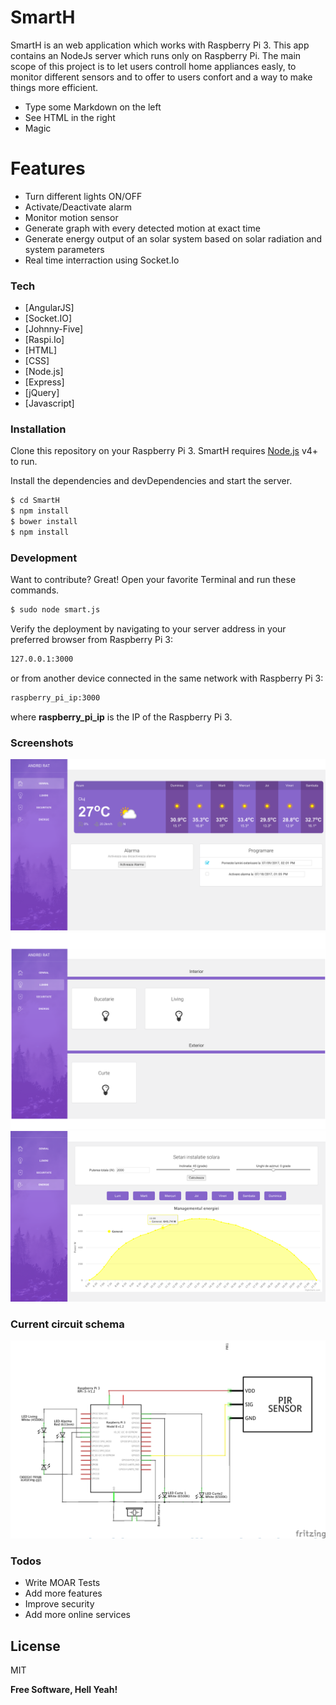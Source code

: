 # SmartH


SmartH is an web application which works with Raspberry Pi 3. This app contains an NodeJs server which runs only on Raspberry Pi. The main scope of this project is to let users controll home appliances easly, to monitor different sensors and to offer to users confort and a way to make things more efficient. 

  - Type some Markdown on the left
  - See HTML in the right
  - Magic

# Features

  - Turn different lights ON/OFF
  - Activate/Deactivate alarm
  - Monitor motion sensor
  - Generate graph with every detected motion at exact time
  - Generate energy output of an solar system based on solar radiation and system parameters
  - Real time interraction using Socket.Io

### Tech

* [AngularJS] 
* [Socket.IO] 
* [Johnny-Five] 
* [Raspi.Io] 
* [HTML] 
* [CSS]
* [Node.js] 
* [Express] 
* [jQuery] 
* [Javascript]

### Installation

Clone this repository on your Raspberry Pi 3.
SmartH requires [Node.js](https://nodejs.org/) v4+ to run.

Install the dependencies and devDependencies and start the server.

```sh
$ cd SmartH
$ npm install
$ bower install
$ npm install
```

### Development

Want to contribute? Great!
Open your favorite Terminal and run these commands.

```sh
$ sudo node smart.js
```

Verify the deployment by navigating to your server address in your preferred browser from Raspberry Pi 3: 

```sh
127.0.0.1:3000
```

or from another device connected in the same network with Raspberry Pi 3:

```sh
raspberry_pi_ip:3000
```

where **raspberry_pi_ip** is the IP of the Raspberry Pi 3.

### Screenshots

![image](screenshots/gen.png "General section")
![image](screenshots/lights.png "General section")
![image](screenshots/solar.png "General section")

### Current circuit schema
![image](screenshots/scsa.jpg)

### Todos

 - Write MOAR Tests
 - Add more features
 - Improve security
 - Add more online services

License
----

MIT


**Free Software, Hell Yeah!**

[//]: # (These are reference links used in the body of this note and get stripped out when the markdown processor does its job. There is no need to format nicely because it shouldn't be seen. Thanks SO - http://stackoverflow.com/questions/4823468/store-comments-in-markdown-syntax)


